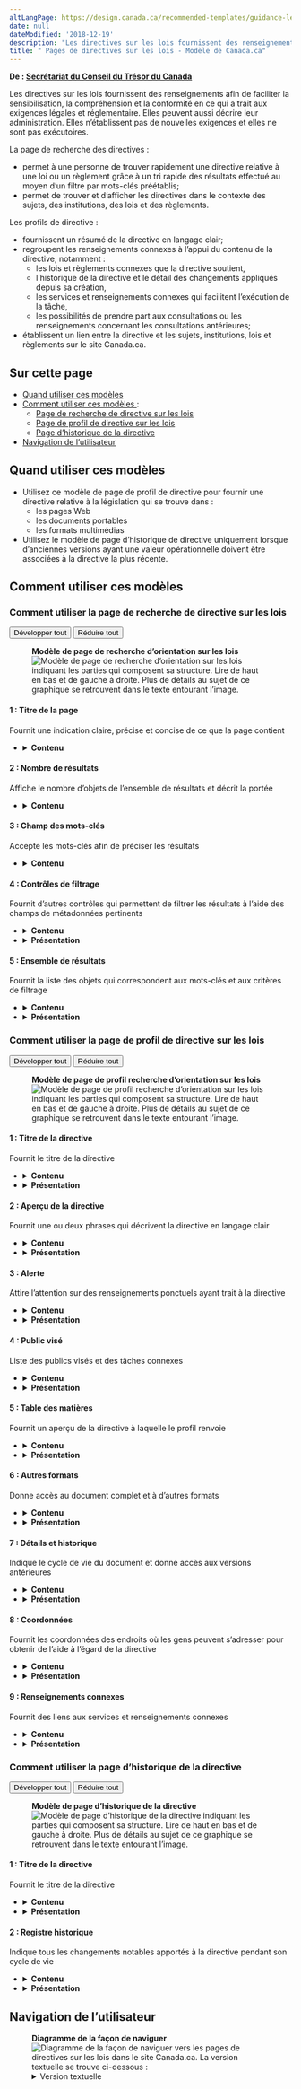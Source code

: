```yaml
---
altLangPage: https://design.canada.ca/recommended-templates/guidance-legislation-pages.html
date: null
dateModified: '2018-12-19'
description: "Les directives sur les lois fournissent des renseignements afin de faciliter la sensibilisation, la compréhension et la conformité en ce qui a trait aux exigences légales et réglementaire."
title: " Pages de directives sur les lois - Modèle de Canada.ca"
---
```

<p class="gc-byline"> <strong> De : <a href="https://www.canada.ca/fr/secretariat-conseil-tresor.html"> Secrétariat du Conseil du Trésor du Canada </a> </strong> </p>
<p> Les directives sur les lois fournissent des renseignements afin de faciliter la sensibilisation, la compréhension et la conformité en ce qui a trait aux exigences légales et réglementaire. Elles peuvent aussi décrire leur administration. Elles n’établissent pas de nouvelles exigences et elles ne sont pas exécutoires. </p>
<p> La page de recherche des directives : </p>
<ul>
  <li> permet à une personne de trouver rapidement une directive relative à une loi ou un règlement grâce à un tri rapide des résultats effectué au moyen d’un filtre par mots-clés préétablis; </li>
  <li> permet de trouver et d’afficher les directives dans le contexte des sujets, des institutions, des lois et des règlements. </li>
</ul>
<p> Les profils de directive : </p>
<ul>
  <li> fournissent un résumé de la directive en langage clair; </li>
  <li> regroupent les renseignements connexes à l’appui du contenu de la directive, notamment :
    <ul>
      <li> les lois et règlements connexes que la directive soutient, </li>
      <li> l’historique de la directive et le détail des changements appliqués depuis sa création, </li>
      <li> les services et renseignements connexes qui facilitent l’exécution de la tâche, </li>
      <li> les possibilités de prendre part aux consultations ou les renseignements concernant les consultations antérieures; </li>
    </ul>
  </li>
  <li> établissent un lien entre la directive et les sujets, institutions, lois et règlements sur le site Canada.ca. </li>
</ul>
<section>
  <h2> Sur cette page </h2>
  <ul>
    <li> <a href="#utilisation"> Quand utiliser ces modèles </a> </li>
    <li> <a href="#specifications"> Comment utiliser ces modèles </a> :
      <ul>
        <li> <a href="#recherche"> Page de recherche de directive sur les lois </a> </li>
        <li> <a href="#profil"> Page de profil de directive sur les lois </a> </li>
        <li> <a href="#historique"> Page d’historique de la directive </a> </li>
      </ul>
    </li>
    <li> <a href="#navigation"> Navigation de l’utilisateur </a> </li>
  </ul>
</section>
<section>
  <h2 id="utilisation"> Quand utiliser ces modèles </h2>
  <ul>
    <li> Utilisez ce modèle de page de profil de directive pour fournir une directive relative à la législation qui se trouve dans :
      <ul>
        <li> les pages Web </li>
        <li> les documents portables </li>
        <li> les formats multimédias </li>
      </ul>
    </li>
    <li> Utilisez le modèle de page d’historique de directive uniquement lorsque d’anciennes versions ayant une valeur opérationnelle doivent être associées à la directive la plus récente. </li>
  </ul>
</section>
<section>
  <h2 id="specifications"> Comment utiliser ces modèles </h2>
  <section>
    <h3 id="recherche"> Comment utiliser la page de recherche de directive sur les lois </h3>
    <div class="btn-group mrgn-bttm-sm">
      <button class="btn btn-default wb-toggle" data-toggle='{"selector": "details", "parent": "#template-elements", "type": "on"}' type="button"> Développer tout </button>
      <button class="btn btn-default wb-toggle" data-toggle='{"selector": "details", "parent": "#template-elements", "type": "off"}' type="button"> Réduire tout </button>
    </div>
    <div class="row">
      <div class="col-lg-6 pull-right">
        <figure class="mrgn-bttm-lg">
          <figcaption class="text-center"> <b> Modèle de page de recherche d’orientation sur les lois </b> </figcaption>
          <img alt="Modèle de page de recherche d’orientation sur les lois indiquant les parties qui composent sa structure. Lire de haut en bas et de gauche à droite. Plus de détails au sujet de ce graphique se retrouvent dans le texte entourant l’image." class="full-width" src="https://www.canada.ca/content//dam/tbs-sct/images/government-communications/canada-content-style-guide/guidance-finder-fra-02.jpg"/> </figure>
      </div>
      <div class="col-lg-6 pull-left">
        <section id="template-elements">
          <section>
            <h4> 1 : Titre de la page </h4>
            <p> Fournit une indication claire, précise et concise de ce que la page contient </p>
            <ul class="list-unstyled">
              <li id="element1-1">
                <details class="mrgn-bttm-sm">
                  <summary class="wb-toggle" data-toggle='{"print":"on"}'> <strong> Contenu </strong> </summary>
                  <ul>
                    <li> Allez à la <a href="./pages-index.html#filtre"> page d’index avec filtres </a> . </li>
                  </ul>
                </details>
              </li>
            </ul>
          </section>
          <section>
            <h4> 2 : Nombre de résultats </h4>
            <p> Affiche le nombre d’objets de l’ensemble de résultats et décrit la portée </p>
            <ul class="list-unstyled">
              <li id="element1-2">
                <details class="mrgn-bttm-sm">
                  <summary class="wb-toggle" data-toggle='{"print":"on"}'> <strong> Contenu </strong> </summary>
                  <ul>
                    <li> Allez à la <a href="./pages-index.html#filtre"> page d’index avec filtres </a> . </li>
                  </ul>
                </details>
              </li>
            </ul>
          </section>
          <section>
            <h4> 3 : Champ des mots-clés </h4>
            <p> Accepte les mots-clés afin de préciser les résultats </p>
            <ul class="list-unstyled">
              <li id="element1-3">
                <details class="mrgn-bttm-sm">
                  <summary class="wb-toggle" data-toggle='{"print":"on"}'> <strong> Contenu </strong> </summary>
                  <ul>
                    <li> Allez à la <a href="./pages-index.html#filtre"> page d’index avec filtres </a> . </li>
                  </ul>
                </details>
              </li>
            </ul>
          </section>
          <section>
            <h4> 4 : Contrôles de filtrage </h4>
            <p> Fournit d’autres contrôles qui permettent de filtrer les résultats à l’aide des champs de métadonnées pertinents </p>
            <ul class="list-unstyled">
              <li id="element1-4">
                <details class="mrgn-bttm-sm">
                  <summary class="wb-toggle" data-toggle='{"print":"on"}'> <strong> Contenu </strong> </summary>
                  <ul>
                    <li> L’élément réductible qui contient les contrôles de filtrage doit être fermé par défaut lors du chargement de la page sur les petits écrans (appareils mobiles). Il est ouvert par défaut sur les grands écrans. </li>
                    <li> Le fait d’entrer des valeurs de filtrage et d’appuyer sur le bouton « Appliquer les filtres » ne doit jamais avoir pour effet de réinitialiser les valeurs des champs de mots clés ci-dessus. Toutes les valeurs saisies par une personne doivent être maintenues jusqu’à ce qu’elles soient délibérément effacées. </li>
                    <li> Elle doit utiliser les filtres suivants :
                      <dl class="dl-horizontal">
                        <dt> <strong> Type </strong> </dt>
                        <dd>
                          <p> Permet de filtrer les types de directive </p>
                        </dd>
                        <dt> <strong> Sujet </strong> </dt>
                        <dd>
                          <p> Permet de filtrer les thèmes et le premier niveau de sujets sous chaque thème </p>
                        </dd>
                        <dt> <strong> Pour </strong> </dt>
                        <dd>
                          <p> Permet de filtrer les publics d’après les ensembles d’éléments de métadonnées de Canada.ca </p>
                        </dd>
                        <dt> <strong> Organisme </strong> </dt>
                        <dd>
                          <p> Permet de filtrer les institutions d’après le vocabulaire contrôlé des institutions de Canada.ca </p>
                        </dd>
                        <dt> <strong> Loi ou règlement </strong> </dt>
                        <dd>
                          <p> Permet d’effectuer des recherches d’exécution automatique fondées sur le vocabulaire contrôlé des lois et règlements </p>
                        </dd>
                      </dl>
                    </li>
                  </ul>
                </details>
              </li>
              <li id="element1-5">
                <details class="mrgn-bttm-sm">
                  <summary class="wb-toggle" data-toggle='{"print":"on"}'> <strong> Présentation </strong> </summary>
                  <ul>
                    <li> Les contrôles de filtrage sont présentés sous forme d’élément masquable portant l’étiquette « Filtrez vos résultats ». </li>
                    <li> Les contrôles de filtrage sont suivis d’un bouton « Appliquer les filtres » et d’un bouton « Réinitialiser les filtres ». </li>
                    <li> Le bouton « Appliquer les filtres » est présenté sous forme de bouton pour une action principale. </li>
                    <li> Le bouton « Réinitialiser les filtres » est présenté sous forme de bouton secondaire. </li>
                    <li> Ces boutons peuvent être omis si la technologie sous-jacente permet à l’ensemble des résultats de répondre en temps réel au fur et à mesure que les contrôles de filtrages sont manipulés. </li>
                  </ul>
                </details>
              </li>
            </ul>
          </section>
          <section>
            <h4> 5 : Ensemble de résultats </h4>
            <p> Fournit la liste des objets qui correspondent aux mots-clés et aux critères de filtrage </p>
            <ul class="list-unstyled">
              <li id="element1-6">
                <details class="mrgn-bttm-sm">
                  <summary class="wb-toggle" data-toggle='{"print":"on"}'> <strong> Contenu </strong> </summary>
                  <ul>
                    <li> Chaque entrée de l’ensemble de résultats comprend les éléments suivants :
                      <ul>
                        <li> Le titre de la directive, lié à la page où l’objet réside; </li>
                        <li> Les valeurs de métadonnées pertinentes, qui correspondent aux ensembles d’éléments accessibles au moyen des contrôles de filtrage de l’outil de recherche. Exemple : « [sous-type de directive] | [sujet connexe] | [institution] »; </li>
                        <li> Un extrait de texte tiré de la page cible, indiquant les mots-clés saisis par une personne, en contexte. </li>
                      </ul>
                    </li>
                  </ul>
                </details>
              </li>
              <li id="element1-7">
                <details class="mrgn-bttm-sm">
                  <summary class="wb-toggle" data-toggle='{"print":"on"}'> <strong> Présentation </strong> </summary>
                  <ul>
                    <li> La longueur maximale de chaque entrée de l’ensemble de résultats est de 95 caractères, ce qui est conforme à la longueur des lignes du modèle de page de destination générique. Le retour automatique à la ligne est assuré. </li>
                    <li> Chaque entrée de l’ensemble de résultats est séparée d’une bordure horizontale. </li>
                    <li> Les grands ensembles d’entrées sont divisés en pages de dix entrées chacune, à l’aide des contrôles de pagination normalisés de la <abbr title="Boîte à outils de l’expérience Web"> BOEW </abbr> . </li>
                    <li> Les liens des titres d’objet utilisent le style de lien normalisé de Canada.ca (en bleu, souligné), en caractères gras. </li>
                    <li> Les valeurs de métadonnées figurent entre le titre d’objet et l’extrait de texte, et sont affichées dans une couleur plus pâle que le reste du texte de la page. Ces valeurs doivent être séparées les unes des autres à l’aide d’une barre verticale. </li>
                    <li> L’extrait de texte est présenté en caractères normaux, à l’exception des mots-clés saisis par une personne, qui sont affichés en caractères gras. Les extraits sont tronqués au moyen de points de suspension après deux lignes. </li>
                  </ul>
                </details>
              </li>
            </ul>
          </section>
        </section>
      </div>
    </div>
  </section>
  <section>
    <h3 id="profil"> Comment utiliser la page de profil de directive sur les lois </h3>
    <div class="btn-group mrgn-bttm-sm">
      <button class="btn btn-default wb-toggle" data-toggle='{"selector": "details", "parent": "#template-elements2", "type": "on"}' type="button"> Développer tout </button>
      <button class="btn btn-default wb-toggle" data-toggle='{"selector": "details", "parent": "#template-elements2", "type": "off"}' type="button"> Réduire tout </button>
    </div>
    <div class="row">
      <div class="col-lg-6 pull-right">
        <figure class="mrgn-bttm-lg">
          <figcaption class="text-center"> <b> Modèle de page de profil recherche d’orientation sur les lois </b> </figcaption>
          <img alt="Modèle de page de profil recherche d’orientation sur les lois indiquant les parties qui composent sa structure. Lire de haut en bas et de gauche à droite. Plus de détails au sujet de ce graphique se retrouvent dans le texte entourant l’image." class="full-width" src="https://www.canada.ca/content//dam/tbs-sct/images/government-communications/canada-content-style-guide/guidance-profile-fra-02.jpg"/> </figure>
      </div>
      <div class="col-lg-6 pull-left">
        <section id="template-elements2">
          <section>
            <h4> 1 : Titre de la directive </h4>
            <p> Fournit le titre de la directive </p>
            <ul class="list-unstyled">
              <li id="element2-1">
                <details class="mrgn-bttm-sm">
                  <summary class="wb-toggle" data-toggle='{"print":"on"}'> <strong> Contenu </strong> </summary>
                  <ul>
                    <li> Le titre de la directive doit correspondre exactement au document ou à l’élément qui fait l’objet du profil. </li>
                    <li> Le nom de l’institution responsable de la directive, assortie d’un lien menant à son profil, doit figurer sous le titre. </li>
                  </ul>
                </details>
              </li>
              <li id="element2-2">
                <details class="mrgn-bttm-sm">
                  <summary class="wb-toggle" data-toggle='{"print":"on"}'> <strong> Présentation </strong> </summary>
                  <ul>
                    <li> Le titre de la directive doit être une balise H1 unique. </li>
                    <li> Il doit être le premier élément de la page. </li>
                  </ul>
                </details>
              </li>
            </ul>
          </section>
          <section>
            <h4> 2 : Aperçu de la directive </h4>
            <p> Fournit une ou deux phrases qui décrivent la directive en langage clair </p>
            <ul class="list-unstyled">
              <li id="element2-3">
                <details class="mrgn-bttm-sm">
                  <summary class="wb-toggle" data-toggle='{"print":"on"}'> <strong> Contenu </strong> </summary>
                  <ul>
                    <li> Elle offre un aperçu en langage clair de la directive. </li>
                    <li> Le texte doit être court et concis. </li>
                    <li> Le contenu est rédigé pour un niveau de scolarité secondaire (pointage de 100 et moins dans <a href="http://www.scolarius.com/"> Scolarius </a> ). </li>
                  </ul>
                </details>
              </li>
              <li id="element2-4">
                <details class="mrgn-bttm-sm">
                  <summary class="wb-toggle" data-toggle='{"print":"on"}'> <strong> Présentation </strong> </summary>
                  <ul>
                    <li> L’aperçu de la directive figure sous le titre de la directive. </li>
                  </ul>
                </details>
              </li>
            </ul>
          </section>
          <section>
            <h4> 3 : Alerte </h4>
            <p> Attire l’attention sur des renseignements ponctuels ayant trait à la directive </p>
            <ul class="list-unstyled">
              <li id="element2-5">
                <details class="mrgn-bttm-sm">
                  <summary class="wb-toggle" data-toggle='{"print":"on"}'> <strong> Contenu </strong> </summary>
                  <ul>
                    <li> Utilisez la configuration <a href="../configurations-conception-communes/alertes-contextuelles.html"> Alertes contextuelles </a> . </li>
                  </ul>
                </details>
              </li>
              <li id="element2-6">
                <details class="mrgn-bttm-sm">
                  <summary class="wb-toggle" data-toggle='{"print":"on"}'> <strong> Présentation </strong> </summary>
                  <ul>
                    <li> Cette composante figure sous la section réservée à l’aperçu de la directive. </li>
                  </ul>
                </details>
              </li>
            </ul>
          </section>
          <section>
            <h4> 4 : Public visé </h4>
            <p> Liste des publics visés et des tâches connexes </p>
            <ul class="list-unstyled">
              <li id="element2-7">
                <details class="mrgn-bttm-sm">
                  <summary class="wb-toggle" data-toggle='{"print":"on"}'> <strong> Contenu </strong> </summary>
                  <ul>
                    <li> Elle fournit des liens vers les publics auxquels la directive s’adresse. </li>
                    <li> Si possible, établissez un lien entre un public visé et une tâche ayant trait à la directive. </li>
                  </ul>
                </details>
              </li>
              <li id="element2-8">
                <details class="mrgn-bttm-sm">
                  <summary class="wb-toggle" data-toggle='{"print":"on"}'> <strong> Présentation </strong> </summary>
                  <ul>
                    <li> Cette composante figure sous la section réservée à l’aperçu de la directive ou sous le bloc d’alerte. </li>
                    <li> Elle doit être présentée sous forme de liste à puces. </li>
                  </ul>
                </details>
              </li>
            </ul>
          </section>
          <section>
            <h4> 5 : Table des matières </h4>
            <p> Fournit un aperçu de la directive à laquelle le profil renvoie </p>
            <ul class="list-unstyled">
              <li id="element2-9">
                <details class="mrgn-bttm-sm">
                  <summary class="wb-toggle" data-toggle='{"print":"on"}'> <strong> Contenu </strong> </summary>
                  <ul>
                    <li> Fournissez une table des matières de la directive. </li>
                    <li> Les en-têtes de la table des matières doivent être liés directement à la section visée de la directive. </li>
                    <li> Fournissez des vues miniatures de la directive dans les formats multimédias. </li>
                  </ul>
                </details>
              </li>
              <li id="element2-10">
                <details class="mrgn-bttm-sm">
                  <summary class="wb-toggle" data-toggle='{"print":"on"}'> <strong> Présentation </strong> </summary>
                  <ul>
                    <li> Cette composante figure sous les blocs de l’aperçu, des publics visés ou d’alerte. </li>
                    <li> Elle doit être présentée sous forme de table des matières ou d’image. </li>
                  </ul>
                </details>
              </li>
            </ul>
          </section>
          <section>
            <h4> 6 : Autres formats </h4>
            <p> Donne accès au document complet et à d’autres formats </p>
            <ul class="list-unstyled">
              <li id="element2-11">
                <details class="mrgn-bttm-sm">
                  <summary class="wb-toggle" data-toggle='{"print":"on"}'> <strong> Contenu </strong> </summary>
                  <ul>
                    <li> Cette composante est obligatoire si le contenu existe. </li>
                    <li> Elle doit fournir des liens à des formats accessibles de la directive. </li>
                  </ul>
                </details>
              </li>
              <li id="element2-12">
                <details class="mrgn-bttm-sm">
                  <summary class="wb-toggle" data-toggle='{"print":"on"}'> <strong> Présentation </strong> </summary>
                  <ul>
                    <li> Cette composante figure sous la table des matières. </li>
                  </ul>
                </details>
              </li>
            </ul>
          </section>
          <section>
            <h4> 7 : Détails et historique </h4>
            <p> Indique le cycle de vie du document et donne accès aux versions antérieures </p>
            <ul class="list-unstyled">
              <li id="element2-13">
                <details class="mrgn-bttm-sm">
                  <summary class="wb-toggle" data-toggle='{"print":"on"}'> <strong> Contenu </strong> </summary>
                  <ul>
                    <li> Elle doit préciser la date de publication. </li>
                    <li> Elle doit préciser la date de la dernière mise à jour. </li>
                    <li> Elle peut fournir un lien à la page d’historique de la directive, s’il existe des versions antérieures. </li>
                    <li> Elle peut préciser la date de la dernière consultation. </li>
                    <li> Elle peut fournir un lien à une liste de consultations connexes, le cas échéant. </li>
                    <li> Elle peut fournir des liens à des sujets liés à la directive. </li>
                  </ul>
                </details>
              </li>
              <li id="element2-14">
                <details class="mrgn-bttm-sm">
                  <summary class="wb-toggle" data-toggle='{"print":"on"}'> <strong> Présentation </strong> </summary>
                  <ul>
                    <li> Ce contenu est affiché sous le bloc des autres formats. </li>
                  </ul>
                </details>
              </li>
            </ul>
          </section>
          <section>
            <h4> 8 : Coordonnées </h4>
            <p> Fournit les coordonnées des endroits où les gens peuvent s’adresser pour obtenir de l’aide à l’égard de la directive </p>
            <ul class="list-unstyled">
              <li id="element2-15">
                <details class="mrgn-bttm-sm">
                  <summary class="wb-toggle" data-toggle='{"print":"on"}'> <strong> Contenu </strong> </summary>
                  <ul>
                    <li> Les modes de communication affichés sont laissés à la discrétion du ministère. </li>
                    <li> Si possible, affichez les normes de service applicables au mode de communication, sous la section réservée aux coordonnées. </li>
                  </ul>
                </details>
              </li>
              <li id="element2-16">
                <details class="mrgn-bttm-sm">
                  <summary class="wb-toggle" data-toggle='{"print":"on"}'> <strong> Présentation </strong> </summary>
                  <ul>
                    <li> Ce contenu figure sous le bloc des détails et de l’historique. </li>
                    <li> L’ordre des onglets des modes de communication est laissé à la discrétion du ministère. </li>
                  </ul>
                </details>
              </li>
            </ul>
          </section>
          <section>
            <h4> 9 : Renseignements connexes </h4>
            <p> Fournit des liens aux services et renseignements connexes </p>
            <ul class="list-unstyled">
              <li id="element2-17">
                <details class="mrgn-bttm-sm">
                  <summary class="wb-toggle" data-toggle='{"print":"on"}'> <strong> Contenu </strong> </summary>
                  <ul>
                    <li> Cette composante est obligatoire lorsque le contenu existe. </li>
                    <li> Elle fournit des liens au contenu connexe, y compris (selon l’ordre de priorité) :
                      <ul>
                        <li> les renseignements et les services </li>
                        <li> les lois et règlements </li>
                        <li> la directive </li>
                        <li> la description des programmes </li>
                      </ul>
                    </li>
                  </ul>
                </details>
              </li>
              <li id="element2-18">
                <details class="mrgn-bttm-sm">
                  <summary class="wb-toggle" data-toggle='{"print":"on"}'> <strong> Présentation </strong> </summary>
                  <ul>
                    <li> Ce contenu figure à droite de l’aperçu. </li>
                  </ul>
                </details>
              </li>
            </ul>
          </section>
        </section>
      </div>
    </div>
  </section>
  <section>
    <h3 id="historique"> Comment utiliser la page d’historique de la directive </h3>
    <div class="btn-group mrgn-bttm-sm">
      <button class="btn btn-default wb-toggle" data-toggle='{"selector": "details", "parent": "#template-elements3", "type": "on"}' type="button"> Développer tout </button>
      <button class="btn btn-default wb-toggle" data-toggle='{"selector": "details", "parent": "#template-elements3", "type": "off"}' type="button"> Réduire tout </button>
    </div>
    <div class="row">
      <div class="col-lg-6 pull-right">
        <figure class="mrgn-bttm-lg">
          <figcaption class="text-center"> <b> Modèle de page d’historique de la directive </b> </figcaption>
          <img alt="Modèle de page d’historique de la directive indiquant les parties qui composent sa structure. Lire de haut en bas et de gauche à droite. Plus de détails au sujet de ce graphique se retrouvent dans le texte entourant l’image." class="full-width" src="https://www.canada.ca/content//dam/tbs-sct/images/government-communications/canada-content-style-guide/guidance-history-fra-02.jpg"/> </figure>
      </div>
      <div class="col-lg-6 pull-left">
        <section id="template-elements3">
          <section>
            <h4> 1 : Titre de la directive </h4>
            <p> Fournit le titre de la directive </p>
            <ul class="list-unstyled">
              <li id="element3-1">
                <details class="mrgn-bttm-sm">
                  <summary class="wb-toggle" data-toggle='{"print":"on"}'> <strong> Contenu </strong> </summary>
                  <ul>
                    <li> Le titre de la directive doit correspondre exactement au document ou à l’élément qui fait l’objet du profil. </li>
                    <li> Le nom de l’institution responsable de la directive, assortie d’un lien menant à son profil, doit figurer sous le titre. </li>
                  </ul>
                </details>
              </li>
              <li id="element3-2">
                <details class="mrgn-bttm-sm">
                  <summary class="wb-toggle" data-toggle='{"print":"on"}'> <strong> Présentation </strong> </summary>
                  <ul>
                    <li> Le titre de la directive doit être une balise H1 unique. </li>
                    <li> Il doit être le premier élément de la page. </li>
                  </ul>
                </details>
              </li>
            </ul>
          </section>
          <section>
            <h4> 2 : Registre historique </h4>
            <p> Indique tous les changements notables apportés à la directive pendant son cycle de vie </p>
            <ul class="list-unstyled">
              <li id="element3-3">
                <details class="mrgn-bttm-sm">
                  <summary class="wb-toggle" data-toggle='{"print":"on"}'> <strong> Contenu </strong> </summary>
                  <ul>
                    <li> La version courante de la directive doit figurer en premier et être associée à l’étiquette « version en vigueur ». </li>
                    <li> Le registre doit indiquer la date de chaque version. </li>
                    <li> L’étiquette du bouton doit être « Voir la version en vigueur » </li>
                  </ul>
                </details>
              </li>
              <li id="element3-4">
                <details class="mrgn-bttm-sm">
                  <summary class="wb-toggle" data-toggle='{"print":"on"}'> <strong> Présentation </strong> </summary>
                  <ul>
                    <li> Cette composante doit figurer sous le titre de la directive. </li>
                  </ul>
                </details>
              </li>
            </ul>
          </section>
        </section>
      </div>
    </div>
  </section>
</section>
<section>
  <h2 id="navigation"> Navigation de l’utilisateur </h2>
  <figure class="mrgn-bttm-lg">
    <figcaption class="text-center"> <b> Diagramme de la façon de naviguer </b> </figcaption>
    <img alt="Diagramme de la façon de naviguer vers les pages de directives sur les lois dans le site Canada.ca. La version textuelle se trouve ci-dessous :" class="img-responsive center-block" src="https://www.canada.ca/content//dam/tbs-sct/images/government-communications/canada-content-style-guide/guidance-legislation-pages-ia-fra.png"/>
    <details>
      <summary class="wb-toggle" data-toggle='{"print":"on"}'> Version textuelle </summary>
      <p> On peut accéder aux pages de profil de directive sur les lois à partir de la page de recherche des directives, à laquelle on peut accéder à partir de la page d’accueil du site Canada.ca. Le profil de directive comprend des onglets au sujet de « Historique de la directive » et de « Lire le texte de la directive ». </p>
    </details>
  </figure>
</section>
